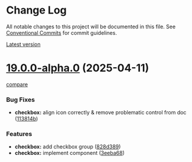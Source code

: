 # Change Log

All notable changes to this project will be documented in this file.
See [Conventional Commits](https://conventionalcommits.org) for commit guidelines.



[Latest version](https://ovh.github.io/design-system/latest/?path=/docs/design-system-changelog--page)


# [19.0.0-alpha.0](https://ovh.github.io/design-system/v19.0.0-alpha.0/?path=/docs/design-system-changelog--page) (2025-04-11)
[compare](https://github.com/ovh/design-system/compare/v18.6.2...v19.0.0-alpha.0)

### Bug Fixes

* **checkbox:** align icon correctly & remove problematic control from doc ([113814b](https://github.com/ovh/design-system/commit/113814bb14c031a211996ef041452e05fba50537))


### Features

* **checkbox:** add checkbox group ([828d389](https://github.com/ovh/design-system/commit/828d389996c0d9430ff22bb859db228eff2468be))
* **checkbox:** implement component ([3eeba68](https://github.com/ovh/design-system/commit/3eeba685d7558294d3231f2b95fc26f068fea7e5))
